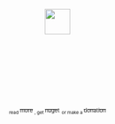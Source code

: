 ﻿\
­

<p align="center">   <img height="46" src="http://u.cubeupload.com/KS91293/LogoRTGIT.png"/>  </p>

\
­

## ­


<p align="center"><sub><sub> <sub> read </sub> </sub></sub>  <a href="https://gist.github.com/KamilSzymborski/28d87050fed8eb4236335e0e86b6f313"><sub><sub>more</sub></sub></a><sub><sub> <sub>, get </sub> </sub></sub>  <a href="https://www.nuget.org/packages/VisualElementsManifestRT/1.0.1"><sub><sub>nuget</sub></sub></a> <sub><sub> <sub> or make a </sub> </sub></sub>  <a href="https://www.paypal.me/kamilszymborski"><sub><sub>donation</sub></sub></a></p>
